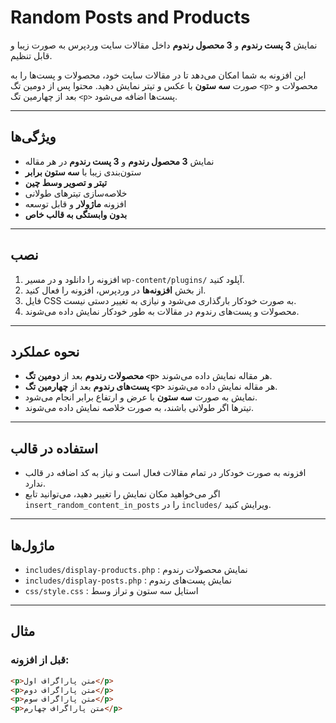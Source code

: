 # Random Posts and Products

نمایش **3 پست رندوم** و **3 محصول رندوم** داخل مقالات سایت وردپرس به صورت زیبا و قابل تنظیم.

این افزونه به شما امکان می‌دهد تا در مقالات سایت خود، محصولات و پست‌ها را به صورت **سه ستون** با عکس و تیتر نمایش دهید. محتوا پس از دومین تگ `<p>` محصولات و بعد از چهارمین تگ `<p>` پست‌ها اضافه می‌شود.

---

## ویژگی‌ها

- نمایش **3 محصول رندوم** و **3 پست رندوم** در هر مقاله
- ستون‌بندی زیبا با **سه ستون برابر**
- **تیتر و تصویر وسط چین**
- خلاصه‌سازی تیترهای طولانی
- افزونه **ماژولار** و قابل توسعه
- **بدون وابستگی به قالب خاص**

---

## نصب

1. افزونه را دانلود و در مسیر `wp-content/plugins/` آپلود کنید.
2. از بخش **افزونه‌ها** در وردپرس، افزونه را فعال کنید.
3. فایل CSS به صورت خودکار بارگذاری می‌شود و نیازی به تغییر دستی نیست.
4. محصولات و پست‌های رندوم در مقالات به طور خودکار نمایش داده می‌شوند.

---

## نحوه عملکرد

- **محصولات رندوم** بعد از **دومین تگ `<p>`** هر مقاله نمایش داده می‌شوند.
- **پست‌های رندوم** بعد از **چهارمین تگ `<p>`** هر مقاله نمایش داده می‌شوند.
- نمایش به صورت **سه ستون** با عرض و ارتفاع برابر انجام می‌شود.
- تیترها اگر طولانی باشند، به صورت خلاصه نمایش داده می‌شوند.

---

## استفاده در قالب

- افزونه به صورت خودکار در تمام مقالات فعال است و نیاز به کد اضافه در قالب ندارد.
- اگر می‌خواهید مکان نمایش را تغییر دهید، می‌توانید تابع `insert_random_content_in_posts` را در `includes/` ویرایش کنید.

---

## ماژول‌ها

- `includes/display-products.php` : نمایش محصولات رندوم
- `includes/display-posts.php` : نمایش پست‌های رندوم
- `css/style.css` : استایل سه ستون و تراز وسط

---

## مثال

### قبل از افزونه:

```html
<p>متن پاراگراف اول</p>
<p>متن پاراگراف دوم</p>
<p>متن پاراگراف سوم</p>
<p>متن پاراگراف چهارم</p>
